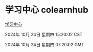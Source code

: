 # 学习中心 colearnhub
[学习中心](http://219.139.199.238:56308/colearnhub/)

2024年 10月 24日 星期四 15:20:02 CST

2024年 10月 24日 星期四 07:20:02 GMT

